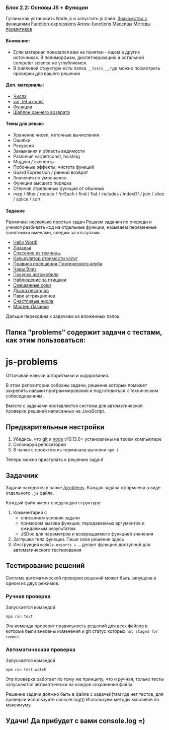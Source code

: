 ### Блок 2.2: Основы JS + Функции

Гуглим как установить Node.js и запустить js файл.
[Знакомство с функциями](https://learn.javascript.ru/function-basics)
[Function-expressions](https://learn.javascript.ru/function-expressions)
[Arrow-functions](https://learn.javascript.ru/arrow-functions-basics)
[Массивы](https://learn.javascript.ru/array)
[Методы примитивов](https://learn.javascript.ru/primitives-methods)

#### Внимание:
- Если материал показался вам не понятен - ищем в других источниках. В полиморфизм, диспетчеризацию и остальной computer science не углубляемся.
- В файловой структуре есть папка `__tests__`, где можно посмотреть проверки для вашего решения

#### Доп. материалы:
- [Числа](https://learn.javascript.ru/number)
- [var, let и const](https://medium.com/nuances-of-programming/%D0%B2-%D1%87%D1%91%D0%BC-%D1%80%D0%B0%D0%B7%D0%BD%D0%B8%D1%86%D0%B0-%D0%BC%D0%B5%D0%B6%D0%B4%D1%83-var-let-%D0%B8-const-%D0%B2-javascript-3084bfe9f7a3)
- [Функции](https://learn.javascript.ru/es-function)
- [Шаблон раннего возврата](http://gearmobile.github.io/javascript/early-return/)

#### Темы для ревью:
- Хранение чисел, неточные вычисления
- Ошибки
- Рекурсия
- Замыкания и область видимости
- Различия var/let/const, hoisting
- Модули / экспорты
- Побочные эффекты, чистота функций
- Guard Expression / ранний возврат
- Значения по умолчанию
- Функции высшего порядка
- Отличия стрелочных функций от обычных
- map / filter / reduce / forEach / find / flat / includes / indexOf / join / slice / splice / sort

#### Задание
Разминка: несколько простых задач
Решаем задачки по очереди и учимся разбивать код на отдельные функции, называем переменные понятными именами, следим за отступами.

- [Hello Word!](https://codesandbox.io/s/hello-world-forked-knm77f)
- [Лазанья](https://codesandbox.io/s/sochnaya-lazanya-mayka-forked-u13fr4)
- [Спасение из темницы](https://codesandbox.io/s/inspiring-river-n98ne1)
- [Калькулятор стоимости услуг](https://codesandbox.io/s/kalkulyator-stoimosti-uslug-04-forked-qt2tev)
- [Правила посещения Поэтического клуба](https://codesandbox.io/s/pravila-poseshcheniya-poeticheskogo-kluba-forked-n7l7cu)
- [Чары Элиз](https://codesandbox.io/s/chary-eliz-06-forked-uymziq)
- [Покупка автомобиля](https://codesandbox.io/s/pokupka-avtomobilya-07-forked-xj61iu)
- [Наблюдение за птицами](https://codesandbox.io/s/08-nablyudenie-za-pticami-forked-gwchsx)
- [Смешанные соки](https://codesandbox.io/s/09-smeshannye-soki-forked-ryozoy?file=/src/index.js)
- [Доска рекордов](https://codesandbox.io/s/10-doska-rekordov-forked-yn4so6)
- [Парк аттракционов](https://codesandbox.io/s/11-park-attrakcionov-forked-uts62f)
- [Счастливые числа](https://codesandbox.io/s/12-schastlivye-chisla-forked-q2b66w)
- [Мастер Лазаньи](https://codesandbox.io/s/13-master-lazani-forked-6cwyek)

Дальше переходим к задачкам из вложенных папок.

## Папка "problems" содержит задачи с тестами, как этим пользоваться:
# js-problems

Оттачивай навыки алгоритмики и кодирования.

В этом репозитории собраны задачи, решение которых поможет закрепить навыки программирования и подготовиться к техническим собеседованиям.

Вместе с задачами поставляется система для автоматической проверки решений написанных на JavaScript.

## Предварительные настройки

1. Убедись, что [git](https://git-scm.com/downloads) и [node](https://nodejs.org/en/download/) v10.13.0+ установлены на твоем компьютере
2. Склонируй репозиторий
3. В папке с проектом из терминала выполни `npm i`

Теперь можно приступать к решению задач!

## Задачник

Задачи находятся в папке [/problems](/problems). Каждая задача оформлена в виде отдельного `.js` файла.

Каждый файл имеет следующую структуру:

1. Комментарий с
    - описанием условия задачи
    - примером вызова функции, передаваемых аргументов и ожидаемым результатом
    - JSDoc для параметров и возвращаемого функцией значения
2. Заглушка тела функции. Пиши свое решение здесь
3. Инструкция `module.exports = …` делает функцию доступной для автоматического тестирования

## Тестирование решений

Система автоматической проверки решений может быть запущена в одном из двух режимов.

### Ручная проверка

Запускается командой

```
npm run test
```

Эта команда проверит правильность решений для всех файлов в которые были внесены изменения и git статус которых `not staged for commit`.

### Автоматическая проверка

Запускается командой

```
npm run test:watch
```

Эта проверка работает по тому же принципу, что и ручная, только тесты запускаются автоматически на каждое сохранение файла.

Решение задачи должно быть в файле с задачей(там где нет тестов, для проверки используйте console.log())
Используем методы массивов по максимуму.

## Удачи! Да прибудет с вами console.log =)
